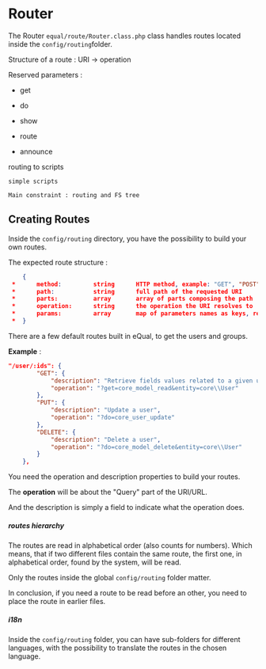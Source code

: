 # Router 

The Router `equal/route/Router.class.php` class handles routes located inside the `config/routing`folder.

Structure of a route  :	URI -> operation

Reserved parameters :

- get

- do

- show

- route

- announce

  

routing to scripts

	simple scripts 
	
	Main constraint : routing and FS tree



## Creating Routes

Inside the `config/routing` directory, you have the possibility to build your own routes. 

The expected route structure :

```json
	{
 *      method:         string      HTTP method, example: "GET", "POST", "PUT", "DELETE", "PATCH"
 *      path:           string      full path of the requested URI
 *      parts:          array       array of parts composing the path
 *      operation:      string      the operation the URI resolves to 
 *      params:         array       map of parameters names as keys, related to their values
 *  }
```



There are a few default routes built in eQual, to get the users and groups.

**Example**  : 

```JSON
"/user/:ids": {
        "GET": {
            "description": "Retrieve fields values related to a given user",
            "operation": "?get=core_model_read&entity=core\\User"
        },
        "PUT": {
            "description": "Update a user",
            "operation": "?do=core_user_update"
        },
        "DELETE": {
            "description": "Delete a user",
            "operation": "?do=core_model_delete&entity=core\\User"
        }
    },
```

You need the operation and description properties to build your routes. 

The **operation** will be about the "Query" part of the URI/URL. 

And the description is simply a field to indicate what the operation does.

##### routes hierarchy

The routes are read in alphabetical order (also counts for numbers). Which means, that if two different files contain the same route, the first one, in alphabetical order, found by the system, will be read.

Only the routes inside the global `config/routing` folder matter. 

In conclusion, if you need a route to be read before an other, you need to place the route in earlier files.

##### i18n

Inside the `config/routing` folder, you can have sub-folders for different languages, with the possibility to translate the routes in the chosen language.
